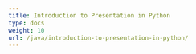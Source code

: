 ```yaml
---
title: Introduction to Presentation in Python
type: docs
weight: 10
url: /java/introduction-to-presentation-in-python/
---
```


